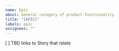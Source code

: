 ```yaml
---
name: Epic
about: General category of product functionality
title: "[EPIC]"
labels: epic
assignees: ""
---
```


[ ] TBD links to Story that relate
